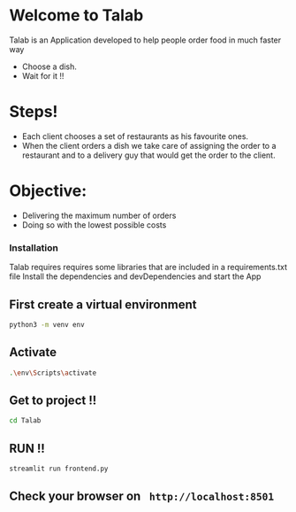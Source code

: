 # Welcome to Talab 


Talab is an Application developed to help people order food in much faster way

  - Choose a dish.  
  - Wait for it !!

# Steps!

  - Each client chooses a set of restaurants as his favourite ones.
  - When the client orders a dish we take care of assigning the order to a restaurant and to a delivery guy that would get the order to the client.


# Objective:
  - Delivering the maximum number of orders
  - Doing so with the lowest possible costs

### Installation

Talab requires requires some libraries that are included in a requirements.txt file 
Install the dependencies and devDependencies and start the App




## First create a virtual environment
```sh
python3 -m venv env
```
## Activate 
```sh
.\env\Scripts\activate
```
## Get to project !!
```sh
cd Talab
```
## RUN !!
```sh
streamlit run frontend.py
```
## Check your browser on ``` http://localhost:8501```
